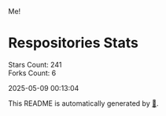 Me!

# Respositories Stats
Stars Count: 241  
Forks Count: 6

2025-05-09 00:13:04  

This README is automatically generated by [🐰](https://github.com/rnitta/rnitta).
